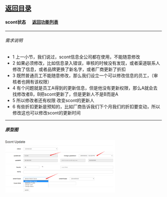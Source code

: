## [返回目录](../../readme.md)  
#### scont状态 &nbsp;&nbsp;&nbsp;&nbsp; [返回功能列表](./1.md)
---
###### 需求说明
- 1 上一小节，我们说过，scont信息全公司都在使用，不能随意修改
- 2 如果必须修改，比如信息录入错误，审核的时候没有发现，或者渠道联系人修改了信息，或者品牌更换了新名字，或者厂商更新了折扣
- 3 既然普通员工不能随意修改，那么我们设立一个可以修改信息的员工，（审核者也拥有该权限）
- 4 有个问题就是员工A得到的更新信息，但是他没有更新权限，那么A就会去找修改者B，B把scont更新了，但是更新人不是B而是A
- 5 所以修改者还有权限 改变scont的更新人
- 6 有些折扣更新是预知的，比如厂商告诉我们下个月我们的折扣要变动，所以修改这也可以修改scont的更新时间
---
##### 原型图
<img src="../5_Img/Y4001.jpg" alt="scont更新" width="70%" />



